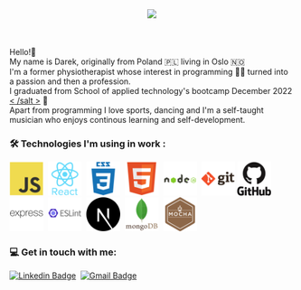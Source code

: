 <div id="header" align="center">
  <img src="https://media.giphy.com/media/MeJgB3yMMwIaHmKD4z/giphy.gif" width="350"/>
</div>
<br>
<br>
<p>
Hello!👋<br>
My name is Darek, originally from Poland 🇵🇱 living in Oslo 🇳🇴<br>
I'm a former physiotherapist whose interest in programming 👨‍💻 turned into a passion and then a profession.<br>
I graduated from School of applied technology's bootcamp December 2022 <a href="https://www.salt.dev/" target="_blank">< /salt ></a> 🧂<br>
Apart from programming I love sports, dancing and I'm a self-taught musician who enjoys continous learning and self-development.
</p>
  
### 🛠️ Technologies I'm using in work :
<div>
  <img src="https://github.com/devicons/devicon/blob/master/icons/javascript/javascript-original.svg" title="JavaScript" alt="JavaScript" width="60" height="60"/>&nbsp;
  <img src="https://github.com/devicons/devicon/blob/master/icons/react/react-original-wordmark.svg" title="React" alt="React" width="60" height="60"/>&nbsp;
  <img src="https://github.com/devicons/devicon/blob/master/icons/css3/css3-plain-wordmark.svg"  title="CSS3" alt="CSS" width="60" height="60"/>&nbsp;
  <img src="https://github.com/devicons/devicon/blob/master/icons/html5/html5-original.svg" title="HTML5" alt="HTML" width="60" height="60"/>&nbsp;
  <img src="https://github.com/devicons/devicon/blob/master/icons/nodejs/nodejs-original-wordmark.svg" title="NodeJS" alt="NodeJS" width="60" height="60"/>&nbsp;
  <img src="https://github.com/devicons/devicon/blob/master/icons/git/git-original-wordmark.svg" title="Git" **alt="Git" width="60" height="60"/>
  <img src="https://github.com/devicons/devicon/blob/master/icons/github/github-original-wordmark.svg" title="Github" **alt="Github" width="60" height="60"/>
  <img src="https://github.com/devicons/devicon/blob/master/icons/express/express-original-wordmark.svg" title="Express" alt="Express" width="60" height="60"/>&nbsp;
  <img src="https://github.com/devicons/devicon/blob/master/icons/eslint/eslint-original-wordmark.svg" title="Eslint" alt="Eslint" width="60" height="60"/>&nbsp;
  <img src="https://github.com/devicons/devicon/blob/master/icons/nextjs/nextjs-original.svg" title="Next" alt="Next" width="60" height="60"/>&nbsp;
  <img src="https://github.com/devicons/devicon/blob/master/icons/mongodb/mongodb-original-wordmark.svg" title="MongoDB" alt="MongoDB" width="60" height="60"/>&nbsp;
  <img src="https://github.com/devicons/devicon/blob/master/icons/mocha/mocha-plain.svg" title="Mocha" alt="Mocha" width="60" height="60"/>&nbsp;
</div>



### 💻 Get in touch  with me:
[![Linkedin Badge](https://img.shields.io/badge/-DariuszCiazynski-blue?style=flat&logo=Linkedin&logoColor=white&link=https://www.linkedin.com/in/dariusz-ciazynski/)](https://www.linkedin.com/in/dariusz-ciazynski/)&nbsp;
[![Gmail Badge](https://img.shields.io/badge/-DariuszCiazynski-c14438?style=flat&logo=Gmail&logoColor=white&link=mailto:darek.ciazynski@gmail.com)](mailto:darek.ciazynski@gmail.com)
